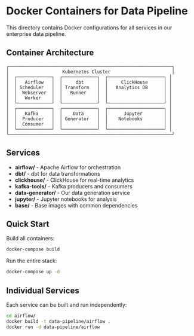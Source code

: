 # Docker Containers for Data Pipeline

This directory contains Docker configurations for all services in our enterprise data pipeline.

## Container Architecture

```
┌─────────────────────────────────────────────────────────────┐
│                    Kubernetes Cluster                       │
│  ┌─────────────┐  ┌─────────────┐  ┌─────────────────────┐ │
│  │   Airflow   │  │     dbt     │  │     ClickHouse      │ │
│  │ Scheduler   │  │ Transform   │  │   Analytics DB      │ │
│  │  Webserver  │  │   Runner    │  │                     │ │
│  │   Worker    │  │             │  │                     │ │
│  └─────────────┘  └─────────────┘  └─────────────────────┘ │
│  ┌─────────────┐  ┌─────────────┐  ┌─────────────────────┐ │
│  │   Kafka     │  │    Data     │  │      Jupyter        │ │
│  │  Producer   │  │ Generator   │  │    Notebooks        │ │
│  │  Consumer   │  │             │  │                     │ │
│  └─────────────┘  └─────────────┘  └─────────────────────┘ │
└─────────────────────────────────────────────────────────────┘
```

## Services

- **airflow/** - Apache Airflow for orchestration
- **dbt/** - dbt for data transformations  
- **clickhouse/** - ClickHouse for real-time analytics
- **kafka-tools/** - Kafka producers and consumers
- **data-generator/** - Our data generation service
- **jupyter/** - Jupyter notebooks for analysis
- **base/** - Base images with common dependencies

## Quick Start

Build all containers:
```bash
docker-compose build
```

Run the entire stack:
```bash
docker-compose up -d
```

## Individual Services

Each service can be built and run independently:
```bash
cd airflow/
docker build -t data-pipeline/airflow .
docker run -d data-pipeline/airflow
```